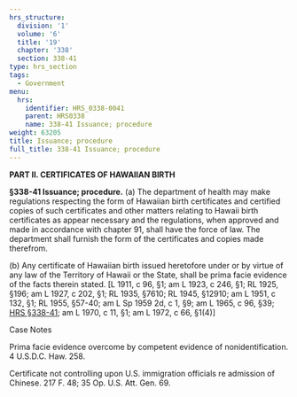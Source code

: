 ```yaml
---
hrs_structure:
  division: '1'
  volume: '6'
  title: '19'
  chapter: '338'
  section: 338-41
type: hrs_section
tags:
  - Government
menu:
  hrs:
    identifier: HRS_0338-0041
    parent: HRS0338
    name: 338-41 Issuance; procedure
weight: 63205
title: Issuance; procedure
full_title: 338-41 Issuance; procedure
---
```

**PART II. CERTIFICATES OF HAWAIIAN BIRTH**

**§338-41 Issuance; procedure.** (a) The department of health may make regulations respecting the form of Hawaiian birth certificates and certified copies of such certificates and other matters relating to Hawaii birth certificates as appear necessary and the regulations, when approved and made in accordance with chapter 91, shall have the force of law. The department shall furnish the form of the certificates and copies made therefrom.

(b) Any certificate of Hawaiian birth issued heretofore under or by virtue of any law of the Territory of Hawaii or the State, shall be prima facie evidence of the facts therein stated. [L 1911, c 96, §1; am L 1923, c 246, §1; RL 1925, §196; am L 1927, c 202, §1; RL 1935, §7610; RL 1945, §12910; am L 1951, c 132, §1; RL 1955, §57-40; am L Sp 1959 2d, c 1, §9; am L 1965, c 96, §39; [HRS §338-41](/title-19/chapter-338/section-338-41/); am L 1970, c 11, §1; am L 1972, c 66, §1(4)]

Case Notes

Prima facie evidence overcome by competent evidence of nonidentification. 4 U.S.D.C. Haw. 258.

Certificate not controlling upon U.S. immigration officials re admission of Chinese. 217 F. 48; 35 Op. U.S. Att. Gen. 69.